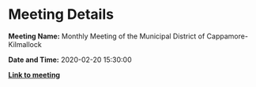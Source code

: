# Meeting Details

**Meeting Name:** Monthly Meeting of the Municipal District of Cappamore-Kilmallock

**Date and Time:** 2020-02-20 15:30:00

**<a href="https://www.limerick.ie/council/whats-on/monthly-meeting-municipal-district-cappamore-kilmallock-57" target="_blank">Link to meeting</a>**

